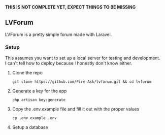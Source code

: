 <b>THIS IS NOT COMPLETE YET, EXPECT THINGS TO BE MISSING</b>

<h2>LVForum</h2>
<p>LVForum is a pretty simple forum made with Laravel.</p>

<h3>Setup</h3>
<p>This assumes you want to set up a local server for testing and development.<br>
I can't tell how to deploy because I honestly don't know either.</p>

<ol>
    <li>
        Clone the repo
        <pre><code>git clone https://github.com/Fire-Ash/lvforum.git && cd lvforum</code></pre>
    </li>
    <li>
        Generate a key for the app
        <pre><code>php artisan key:generate</code></pre>
    </li>
    <li>
        Copy the .env.example file and fill it out with the proper values
        <pre><code>cp .env.example .env</code></pre>
    </li>
    <li>
        Setup a database
    </li>
</ol>
